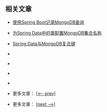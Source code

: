## 相关文章

- [使用Spring Boot记录MongoDB查询](docs/使用SpringBoot记录MongoDB查询.md)
- [为Spring Data中的类配置MongoDB集合名称](docs/为SpringData中的类配置MongoDB集合名称.md)
- [Spring Data与MongoDB复合键](docs/SpringData与MongoDB复合键.md)
- []()
- []()
- []()
- []()

- 更多文章： [[<-- prev]](../spring-boot-persistence-mongodb-1/README.md)
- 更多文章： [[next -->]](../spring-boot-persistence-mongodb-3/README.md)